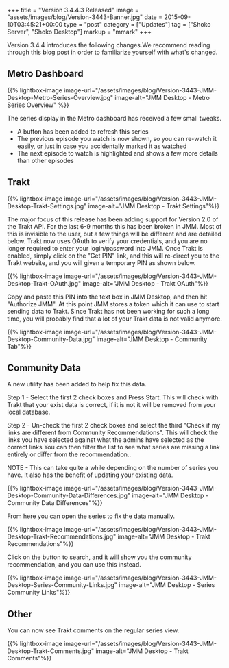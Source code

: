 +++
title = "Version 3.4.4.3 Released"
image = "assets/images/blog/Version-3443-Banner.jpg"
date = 2015-09-10T03:45:21+00:00
type = "post"
category = ["Updates"]
tag = ["Shoko Server", "Shoko Desktop"]
markup = "mmark"
+++

Version 3.4.4 introduces the following changes.We recommend reading through this blog post in order to familiarize yourself with what's changed.

## Metro Dashboard

{{% lightbox-image image-url="/assets/images/blog/Version-3443-JMM-Desktop-Metro-Series-Overview.jpg" image-alt="JMM Desktop - Metro Series Overview" %}}

The series display in the Metro dashboard has received a few small tweaks.

*   A button has been added to refresh this series
*   The previous episode you watch is now shown, so you can re-watch it easily, or just in case you accidentally marked it as watched
*   The next episode to watch is highlighted and shows a few more details than other episodes

## Trakt

{{% lightbox-image image-url="/assets/images/blog/Version-3443-JMM-Desktop-Trakt-Settings.jpg" image-alt="JMM Desktop - Trakt Settings"%}}

The major focus of this release has been adding support for Version 2.0 of the Trakt API. For the last 6-9 months this has been broken in JMM. Most of this is invisible to the user, but a few things will be different and are detailed below. Trakt now uses OAuth to verify your credentials, and you are no longer required to enter your login/password into JMM. Once Trakt is enabled, simply click on the "Get PIN" link, and this will re-direct you to the Trakt website, and you will given a temporary PIN as shown below.

{{% lightbox-image image-url="/assets/images/blog/Version-3443-JMM-Desktop-Trakt-OAuth.jpg" image-alt="JMM Desktop - Trakt OAuth"%}}

Copy and paste this PIN into the text box in JMM Desktop, and then hit "Authorize JMM". At this point JMM stores a token which it can use to start sending data to Trakt. Since Trakt has not been working for such a long time, you will probably find that a lot of your Trakt data is not valid anymore.

{{% lightbox-image image-url="/assets/images/blog/Version-3443-JMM-Desktop-Community-Data.jpg" image-alt="JMM Desktop - Community Tab"%}}

## Community Data

A new utility has been added to help fix this data.

Step 1 - Select the first 2 check boxes and Press Start. This will check with Trakt that your exist data is correct, if it is not it will be removed from your local database.

Step 2 - Un-check the first 2 check boxes and select the third "Check if my links are different from Community Recommendations". This will check the links you have selected against what the admins have selected as the correct links You can then filter the list to see what series are missing a link entirely or differ from the recommendation..

NOTE - This can take quite a while depending on the number of series you have. It also has the benefit of updating your existing data.

{{% lightbox-image image-url="/assets/images/blog/Version-3443-JMM-Desktop-Community-Data-Differences.jpg" image-alt="JMM Desktop - Community Data Differences"%}}

From here you can open the series to fix the data manually.

{{% lightbox-image image-url="/assets/images/blog/Version-3443-JMM-Desktop-Trakt-Recommendations.jpg" image-alt="JMM Desktop - Trakt Recommendations"%}}

Click on the button to search, and it will show you the community recommendation, and you can use this instead.

{{% lightbox-image image-url="/assets/images/blog/Version-3443-JMM-Desktop-Series-Community-Links.jpg" image-alt="JMM Desktop - Series Community Links"%}}

## Other

You can now see Trakt comments on the regular series view.

{{% lightbox-image image-url="/assets/images/blog/Version-3443-JMM-Desktop-Trakt-Comments.jpg" image-alt="JMM Desktop - Trakt Comments"%}}